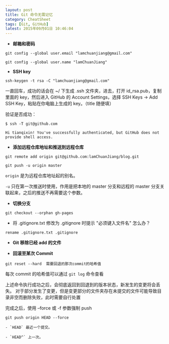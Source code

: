```yaml
---
layout: post
title: Git 命令无需记忆
category: CheatSheet
tags: [Git, GitHub]
latest: 2015年09月01日 10:46:04
---
```



- **邮箱和密码**

```
git config --global user.email "lamchuanjiang@gmail.com"

git config --global user.name "lamChuanJiang"
```

- __SSH key__


```
ssh-keygen -t rsa -C "lamchuanjiang@gmail.com"
```

一直回车，成功的话会在 ~/ 下生成 .ssh 文件夹，进去，打开 id_rsa.pub，复制里面的 key，然后进入 GitHub 的 Account Settings，选择 SSH Keys -> Add SSH Key，粘贴在你电脑上生成的 key。（title 随便填）

验证是否成功：

```
$ ssh -T git@github.com

Hi tianqixin! You've successfully authenticated, but GitHub does not provide shell access.
```

- **添加远程仓库地址和推送到远程仓库**

```
git remote add origin git@github.com:lamChuanJiang/blog.git

git push -u origin master
```

`origin` 是为远程仓库地址起的别名。

`-u` 只在第一次推送时使用，作用是把本地的 master 分支和远程的 master 分支关联起来，之后的推送不再需要这个参数。

- **切换分支**

```
git checkout --orphan gh-pages
```

- 将 .gitignore.txt 修改为 .gitignore 时提示 "必须键入文件名" 怎么办？

```
rename .gitignore.txt .gitignore
```

- **Git 移除已经 add 的文件**

- **回滚至某次 Commit**

```
git reset --hard  需要回退的那次commit的哈希值
```

每次 commit 的哈希值可以通过 `git log` 命令查看

上述命令执行成功之后，会彻底返回到回退到的版本状态，新发生的变更将会丢失。
对于部分发生了变更，但是变更部分的文件夹存在未提交的文件可能导致目录非空而删除失败，此时需要自行处置

完成之后，使用 –force 或 -f 参数强制 push

```
git push origin HEAD --force
```

	- `HEAD` 最近一个提交。

	- `HEAD^` 上一次。
